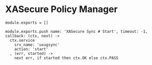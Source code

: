 

# XASecure Policy Manager

    module.exports = []

    module.exports.push name: 'XASecure Sync # Start', timeout: -1, callback: (ctx, next) ->
      ctx.service
        srv_name: 'uxugsync'
        action: 'start'
      , (err, started) ->
        next err, if started then ctx.OK else ctx.PASS
      


